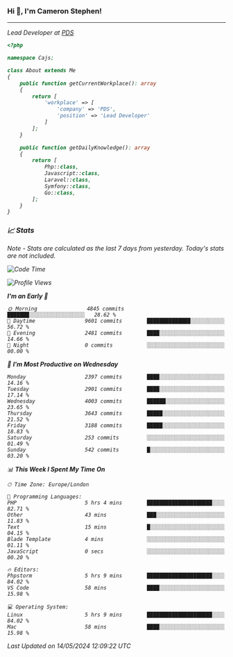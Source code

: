 ### Hi 👋, I'm Cameron Stephen!
<hr>
<p><em>Lead Developer at <a href="https://prindatasolutions.co.uk">PDS</a></p>


```php
<?php

namespace Cajs;

class About extends Me
{
    public function getCurrentWorkplace(): array
    {
        return [
            'workplace' => [
                'company' => 'PDS',
                'position' => 'Lead Developer'
            ]
        ];
    }

    public function getDailyKnowledge(): array
    {
        return [
            Php::class,
            Javascript::class,
            Laravel::class,
            Symfony::class,
            Go::class,
        ];
    }
}
```

### 📈 Stats
<p><em>Note - Stats are calculated as the last 7 days from yesterday. Today's stats are not included.</em></p>


<!--START_SECTION:waka-->
![Code Time](http://img.shields.io/badge/Code%20Time-3%2C809%20hrs%2039%20mins-blue)

![Profile Views](http://img.shields.io/badge/Profile%20Views-0-blue)

**I'm an Early 🐤** 

```text
🌞 Morning                4845 commits        ███████░░░░░░░░░░░░░░░░░░   28.62 % 
🌆 Daytime                9601 commits        ██████████████░░░░░░░░░░░   56.72 % 
🌃 Evening                2481 commits        ████░░░░░░░░░░░░░░░░░░░░░   14.66 % 
🌙 Night                  0 commits           ░░░░░░░░░░░░░░░░░░░░░░░░░   00.00 % 
```
📅 **I'm Most Productive on Wednesday** 

```text
Monday                   2397 commits        ████░░░░░░░░░░░░░░░░░░░░░   14.16 % 
Tuesday                  2901 commits        ████░░░░░░░░░░░░░░░░░░░░░   17.14 % 
Wednesday                4003 commits        ██████░░░░░░░░░░░░░░░░░░░   23.65 % 
Thursday                 3643 commits        █████░░░░░░░░░░░░░░░░░░░░   21.52 % 
Friday                   3188 commits        █████░░░░░░░░░░░░░░░░░░░░   18.83 % 
Saturday                 253 commits         ░░░░░░░░░░░░░░░░░░░░░░░░░   01.49 % 
Sunday                   542 commits         █░░░░░░░░░░░░░░░░░░░░░░░░   03.20 % 
```


📊 **This Week I Spent My Time On** 

```text
🕑︎ Time Zone: Europe/London

💬 Programming Languages: 
PHP                      5 hrs 4 mins        █████████████████████░░░░   82.71 % 
Other                    43 mins             ███░░░░░░░░░░░░░░░░░░░░░░   11.83 % 
Text                     15 mins             █░░░░░░░░░░░░░░░░░░░░░░░░   04.15 % 
Blade Template           4 mins              ░░░░░░░░░░░░░░░░░░░░░░░░░   01.11 % 
JavaScript               0 secs              ░░░░░░░░░░░░░░░░░░░░░░░░░   00.20 % 

🔥 Editors: 
Phpstorm                 5 hrs 9 mins        █████████████████████░░░░   84.02 % 
VS Code                  58 mins             ████░░░░░░░░░░░░░░░░░░░░░   15.98 % 

💻 Operating System: 
Linux                    5 hrs 9 mins        █████████████████████░░░░   84.02 % 
Mac                      58 mins             ████░░░░░░░░░░░░░░░░░░░░░   15.98 % 
```


 Last Updated on 14/05/2024 12:09:22 UTC
<!--END_SECTION:waka-->
